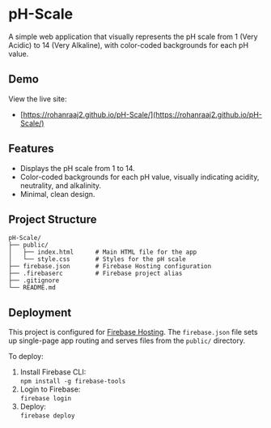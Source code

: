 # pH-Scale

A simple web application that visually represents the pH scale from 1 (Very Acidic) to 14 (Very Alkaline), with color-coded backgrounds for each pH value.

## Demo

View the live site: 
- [https://rohanraaj2.github.io/pH-Scale/](https://rohanraaj2.github.io/pH-Scale/)

## Features

- Displays the pH scale from 1 to 14.
- Color-coded backgrounds for each pH value, visually indicating acidity, neutrality, and alkalinity.
- Minimal, clean design.

## Project Structure

```
pH-Scale/
├── public/
│   ├── index.html      # Main HTML file for the app
│   └── style.css       # Styles for the pH scale
├── firebase.json       # Firebase Hosting configuration
├── .firebaserc         # Firebase project alias
├── .gitignore
└── README.md
```

## Deployment

This project is configured for [Firebase Hosting](https://firebase.google.com/docs/hosting). The `firebase.json` file sets up single-page app routing and serves files from the `public/` directory.

To deploy:
1. Install Firebase CLI:  
   `npm install -g firebase-tools`
2. Login to Firebase:  
   `firebase login`
3. Deploy:  
   `firebase deploy`
